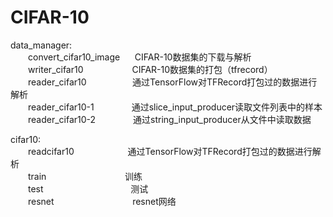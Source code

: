 # CIFAR-10
data_manager:   
  &emsp;&emsp;convert_cifar10_image  &nbsp;&nbsp;&nbsp;&nbsp;&nbsp;CIFAR-10数据集的下载与解析  
  &emsp;&emsp;writer_cifar10         &nbsp;&emsp;&emsp;&emsp;&emsp;&emsp;CIFAR-10数据集的打包（tfrecord）  
  &emsp;&emsp;reader_cifar10         &nbsp;&nbsp;&nbsp; &nbsp; &nbsp;&emsp;&emsp;&emsp;通过TensorFlow对TFRecord打包过的数据进行解析  
  &emsp;&emsp;reader_cifar10-1       &emsp;&emsp;&emsp;&emsp;通过slice_input_producer读取文件列表中的样本  
  &emsp;&emsp;reader_cifar10-2       &emsp;&emsp;&emsp;&emsp;通过string_input_producer从文件中读取数据  
  
cifar10:   
  &emsp;&emsp;readcifar10  &nbsp;&nbsp;&nbsp;&emsp;&emsp;&emsp;&emsp;&emsp;通过TensorFlow对TFRecord打包过的数据进行解析  
  &emsp;&emsp;train        &nbsp;&nbsp;&nbsp;&nbsp;&nbsp;&nbsp;&emsp;&emsp;&emsp;&emsp;&emsp;&emsp;&emsp;训练  
  &emsp;&emsp;test         &nbsp;&nbsp;&nbsp;&nbsp;&nbsp;&nbsp;&emsp;&emsp;&emsp;&emsp;&emsp;&emsp;&emsp;&emsp;测试  
  &emsp;&emsp;resnet       &nbsp;&nbsp;&nbsp;&nbsp;&nbsp;&nbsp;&emsp;&emsp;&emsp;&emsp;&emsp;&emsp;&emsp;resnet网络  
